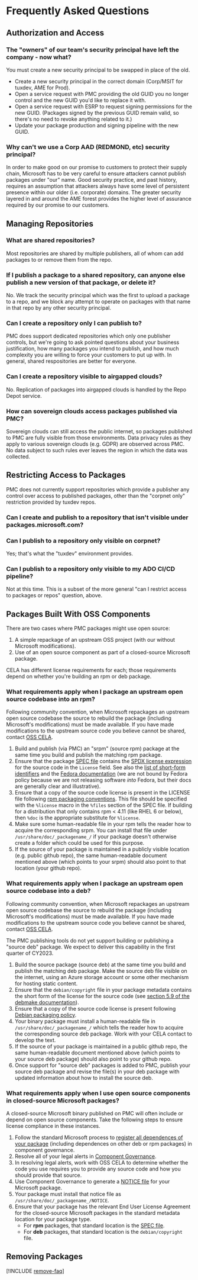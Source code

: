 # Frequently Asked Questions

## Authorization and Access

### The "owners" of our team's security principal have left the company - now what?

You must create a new security principal to be swapped in place of the old.

- Create a new security principal in the correct domain (Corp/MSIT for tuxdev, AME for Prod).
- Open a service request with PMC providing the old GUID you no longer control and the new GUID you'd like to replace it with.
- Open a service request with ESRP to request signing permissions for the new GUID. (Packages signed by the previous GUID remain valid, so there's no need to revoke anything related to it.)
- Update your package production and signing pipeline with the new GUID. 

### Why can't we use a Corp AAD (REDMOND, etc) security principal?

In order to make good on our promise to customers to protect their supply chain, Microsoft has to be very careful to ensure attackers cannot publish packages under "our" name.
Good security practice, and past history, requires an assumption that attackers always have some level of persistent presence within our older (i.e. corporate) domains.
The greater security layered in and around the AME forest provides the higher level of assurance required by our promise to our customers.

## Managing Repositories

### What are shared repositories?

Most repositories are shared by multiple publishers, all of whom can add packages to or remove them from the repo.

### If I publish a package to a shared repository, can anyone else publish a new version of that package, or delete it?

No. We track the security principal which was the first to upload a package to a repo, and we block any attempt to operate on packages with that name in that repo by any other security principal.

### Can I create a repository only I can publish to?

PMC does support dedicated repositories which only one publisher controls, but we're going to ask pointed questions about your business justification, how many packages you intend to publish, and how much complexity you are willing to force your customers to put up with. In general, shared respositories are better for everyone.

### Can I create a repository visible to airgapped clouds?

No. Replication of packages into airgapped clouds is handled by the Repo Depot service.

### How can sovereign clouds access packages published via PMC?

Sovereign clouds can still access the public internet, so packages published to PMC are fully visible from those environments.
Data privacy rules as they apply to various sovereign clouds (e.g. GDPR) are observed across PMC. No data subject to such rules ever leaves the region in which the data was collected.

## Restricting Access to Packages

PMC does not currently support repositories which provide a publisher any control over access to published packages, other than the "corpnet only" restriction provided by tuxdev repos.

### Can I create and publish to a repository that isn't visible under packages.microsoft.com?

### Can I publish to a repository only visible on corpnet?

Yes; that's what the "tuxdev" environment provides.

### Can I publish to a repository only visible to my ADO CI/CD pipeline?

Not at this time. This is a subset of the more general "can I restrict access to packages or repos" question, above.

## Packages Built With OSS Components

There are two cases where PMC packages might use open source:

1. A simple repackage of an upstream OSS project (with our without Microsoft modifications).
1. Use of an open source component as part of a closed-source Microsoft package.

CELA has different license requirements for each; those requirements depend on whether you're building an rpm or deb package.

### What requirements apply when I package an upstream open source codebase into an rpm?

Following community convention, when Microsoft repackages an upstream open source codebase the source to rebuild the package (including Microsoft's modifications) must be made available.
If you have made modifications to the upstream source code you believe cannot be shared, contact [OSS CELA](mailto:OSSStandardsLegal@service.microsoft.com).

1. Build and publish (via PMC) an "srpm" (source rpm) package at the same time you build and publish the matching rpm package.
1. Ensure that the package [SPEC file](https://rpm-packaging-guide.github.io/#what-is-a-spec-file) contains the [SPDX license expression](https://spdx.github.io/spdx-spec/v2.3/SPDX-license-expressions/) for the source code in the `License` field.
   See also the [list of short-form identifiers](https://spdx.github.io/spdx-spec/v2.3/SPDX-license-list/) and the [Fedora documentation](https://docs.fedoraproject.org/en-US/legal/license-field/) (we are not bound by Fedora policy because we are not releasing software _into_ Fedora, but their docs are generally clear and illustrative).
1. Ensure that a copy of the source code license is present in the LICENSE file following [rpm packaging conventions](https://rpm-packaging-guide.github.io/#preparing-source-code-for-packaging).
   This file should be specified with the `%license` macro in the `%files` section of the SPEC file.
   If building for a distribution that only contains rpm < 4.11 (like RHEL 6 or below), then `%doc` is the appropriate substitute for `%license`.
1. Make sure some human-readable file in your rpm tells the reader how to acquire the corresponding srpm. You can install that file under `/usr/share/doc/_packagename_/` if your package doesn't otherwise create a folder which could be used for this purpose.
1. If the source of your package is maintained in a publicly visible location (e.g. public github repo), the same human-readable document mentioned above (which points to your srpm) should also point to that location (your github repo).

### What requirements apply when I package an upstream open source codebase into a deb?

Following community convention, when Microsoft repackages an upstream open source codebase the source to rebuild the package (including Microsoft's modifications) must be made available.
If you have made modifications to the upstream source code you believe cannot be shared, contact [OSS CELA](mailto:OSSStandardsLegal@service.microsoft.com).

The PMC publishing tools do not yet support building or publishing a "source deb" package.
We expect to deliver this capability in the first quarter of CY2023.

1. Build the source package (source deb) at the same time you build and publish the matching deb package. Make the source deb file visible on the internet, using an Azure storage account or some other mechanism for hosting static content.
1. Ensure that the `debian/copyright` file in your package metadata contains the short form of the license for the source code (see [section 5.9 of the debmake documentation](https://www.debian.org/doc/manuals/debmake-doc/ch05.en.html#copyright)).
1. Ensure that a copy of the source code license is present following [Debian packaging policy](https://www.debian.org/doc/debian-policy/ch-source.html).
1. Your binary package must install a human-readable file in `/usr/share/doc/_packagename_/` which tells the reader how to acquire the corresponding source deb package. Work with your CELA contact to develop the text.
1. If the source of your package is maintained in a public github repo, the same human-readable document mentioned above (which points to your source deb package) should also point to your github repo.
1. Once support for "source deb" packages is added to PMC, publish your source deb package and revise the file(s) in your deb package with updated information about how to install the source deb.

### What requirements apply when I use open source components in closed-source Microsoft packages?

A closed-source Microsoft binary published on PMC will often include or depend on open source components. Take the following steps to ensure license compliance in these instances.

1. Follow the standard Microsoft process to [register all dependences of your package](https://docs.opensource.microsoft.com/using/guidance-for-open-source-usage/registering-open-source-usage/) (including dependences on other deb or rpm packages) in component governance.
1. Resolve all of your legal alerts in [Component Governance](https://docs.opensource.microsoft.com/tools/cg/).
1. In resolving legal alerts, work with OSS CELA to determine whether the code you use requires you to provide any source code and how you should provide that source.
1. Use Component Governance to generate a [NOTICE file](https://docs.opensource.microsoft.com/using/guidance-for-open-source-usage/required-notice-template/) for your Microsoft package.
1. Your package must install that notice file as `/usr/share/doc/_packagename_/NOTICE`.
1. Ensure that your package has the relevant End User License Agreement for the closed-source Microsoft packages in the standard metadata location for your package type.
    - For **rpm** packages, that standard location is the [SPEC file](https://rpm-packaging-guide.github.io/#what-is-a-spec-file).
    - For **deb** packages, that standard location is the `debian/copyright` file.

## Removing Packages

[!INCLUDE [remove-faq](include/remove-faq.md)]
